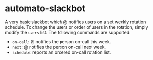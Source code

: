 # automato-slackbot
A very basic slackbot which @ notifies users on a set weekly rotation schedule. To change the users or order of users in the rotation, simply modify the `users` list. The following commands are supported:
* `on-call`: @ notifies the person on-call this week.
* `next`: @ notifies the person on-call next week.
* `schedule`: reports an ordered on-call rotation list.